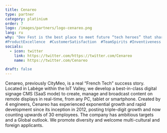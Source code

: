 ```yaml
---
title: Cenareo
type: partner
category: platinium
order: 7
logo: /images/partners/logo-cenareo.png
lang: ru
why: "Dev Fest is the best place to meet future “tech heroes” that share our values and will help us to shape the future of our ‘state-of-the-art’ technology.
#ProductExcellence  #CustomerSatisfaction  #TeamSpirits #Inventiveness #Daring & #Ambition"
socials:
  - icon: twitter
    link: https://twitter.com/https://twitter.com/Cenareo
    name: https://twitter.com/Cenareo

draft: false
---
```

Cenareo, previously CityMeo, is a real “French Tech” success story. Located in Labège within the IoT Valley, we develop a best-in-class digital signage CMS (SaaS mode) to create, manage and broadcast content on remote displays in real-time, from any PC, tablet or smartphone.
Created by 4 engineers, Cenareo has experienced exponential growth and rapid development since its inception in 2012, posting triple-digit growth and now counting upwards of 30 employees.
The company has ambitious targets and a Global outlook. We promote diversity and welcome multi-cultural and foreign applicants.
